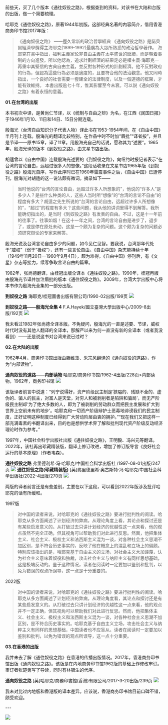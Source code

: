 前些天，买了几个版本《通往奴役之路》，根据查到的资料，对该书在大陆和台版的出版，做一个简要梳理。

哈耶克《通往奴役之路》，原著1944年初版。这部经典名著的内容简介，借用香港商务印书馆2017年版：

>《通向奴役之路》
——歷久常新的政治哲學經典
《通向奴役之路》是諾貝爾經濟學獎得主海耶克(1899-1992)最廣為大眾所熟悉的政治哲學著作。
海耶克在書中指出，福利主義家论非自由主義在太平盛世的延續，而是朝着事制的方向進發。所以他認為，追求計劃經濟的結果定必是權主義·海耶克一再重申其堅信的古典自由主義，並反對各种形式的計劃經濟。他不反對政府的行為，但認為這些行為必须是適度的，且要符合他的法治觀念。他又同時指出，一个良好的社會需要一套建全的法律制度，以及一個道德的框架，才能有效維持。
本書出版逾七十年，惟其影響至今未衰。可以説《通向奴役之路》有着永恒的意義。

**01.在台湾的出版**

本书初次中译，是黄尚仁节译，以《统制与自由之辩》为名，在江西《民国日报》于1946年1月10、11日和14日、15日分期连载。

殷海光（台湾自由知识分子代表人物）译此书在1953-1954年间，在《自由中国》半月刊上连载。殷海光的翻译比较特别，在作品中时不时加“眉批”“译者按”，并且是节译——原书15章，译了11章。用殷海光自己的话说，愿称其为“述要”。1965年，殷海光译的版本《到奴役之路》，由文星书店出版。

胡适曾以《自由中国》连载殷海光述要的《到奴役之路》，向纽约时报记者表示“在台湾的言论自由，远超过很多人的想像。”这段话收录在文星书店1965年版《到奴役之路》殷海光自序，写作此序时已在1960年雷震事件之后，《自由中国》已遭停刊，殷海光对胡适的这一说法颇有微词。摘录如下——

> 当时他说的“台湾的言论自由，远超过许多人所想象的”，他说的“许多人”是多少人？是些什么种类的人，这些人当时所“想像”的“台湾的言论不自由”的程度有多大？胡适之先生所说的“台湾的言论自由，远超过许多人所想像的”，“超过”的程度有多大？这些问题，我从他的讲词里得不到解答。我所能确切指出的，是当时《到奴役之路》有发表的自由。不过，这是十一年前的往事了。往事如烟！在这十一年之间，台湾的言论自由是进步了，退步了，或是停在原处未动，这是一个颇为复杂的问题。这个颇为复杂的问题必须研究舆论的专家来解答。

殷海光说及台湾言论自由多少的问题，如今见仁见智。要我说，台湾那年代处于“威权”（弱于“极权”），还有一些言论自由。《自由中国》杂志能持续十年（1949年11月20日—1960年9月4日），颇为难得。《自由中国》停刊后，有《文星》杂志等接力，续写争取言论自由的篇章。

1982年，张尚德翻译，由桂冠出版全译本《通往奴役之路》。1990年，桂冠再版由殷海光节译并加注眉批的版本《通往奴役之路》。2009年，台湾大学出版中心将本书作为殷海光全集的一部分出版。

**到奴役之路** 海耶克/桂冠圖書出版有限公司/1990-02出版/199页 ![](https://img.shields.io/badge/豆瓣-00b86c)

**到奴役之路——殷海光全集 4** F.A.Hayek/國立臺灣大學出版中心/2009-8出版/192页 ![](https://img.shields.io/badge/豆瓣-00b86c)

我未看过1982年张尚德全译本版。不免疑问，殷海光的一直是述要、节译，威权时代时没有其他人翻译的全译本，那解严以来为何一直没有新的全译本（或者我没看到）——还是说这书对台湾来说已过时？

**02.在大陆的出版**

1962年4月，商务印书馆出版由滕维藻、朱宗风翻译的《通向奴役的道路》，作为“内部读物”。

**通向奴役的道路——内部读物** 哈耶克/商务印书馆/1962-4出版/228页>内部读物，1962年，商务印书馆 ![](https://img.shields.io/badge/豆瓣-00b86c)

该版译者前言中说道：“列宁说得好，资产阶级民主制是‘狭隘的、残缺不全的、虚伪的、骗人的民主，对富人是天堂，对穷人和被剥削者是陷阱和骗局’，而无产阶级民主制却‘为了绝大多数的人，即为了被剥削的劳动群众而把民主发展和扩大到世界上空前未有的地步’。哈耶克和一切资产阶级辩护士恶毒地诽谤我们的民主制度，正好证明这种制度已经得到广大劳动阶层由衷的拥护。”“现在我们又把这样一部充满毒素的书翻译出来，目的也是想供学术界了解和批判现代资产阶级反动经济理论时作为参考。”

1997年，中国社会科学出版社出版《通往奴役之路》，王明毅、冯兴元等翻译。2022年，该社再出珍藏精装版，翻译上修订改进，增加了修订版导言《良好社会运行的基本原理》（作者韦森）。

**通往奴役之路** 弗里德利希·冯·哈耶克/中国社会科学出版社 /1997-08-01出版/247页 ![](https://img.shields.io/badge/豆瓣-00b86c)
**通往奴役之路(珍藏精装版)** [英]弗里德里希·奥古斯特·冯·哈耶克/中国社会科学出版社/2022-4出版/270页 ![](https://img.shields.io/badge/豆瓣-00b86c)

两版的译者前言还是有些差别，主要在以下这段，可以看到2022年版涉及批评哈耶克的话有所缓和。

1997版

> 对中国的读者来说，对哈耶克的《通往奴役之路》要进行批判性的阅读。哈耶克从多方面阐述了计划经济的弊病，从理论角度上看，其论点和探讨还是有某些启发意义的。从打破过去只讲计划经济的优越性这一点来看，他的观点虽然不完全正确，但其视角可以帮助我们对此进行反思。然面，他把集体主义、社会主义、极权主义和法西斯主义混为一谈，对各种社会主义思潮不加区别，是不符合历史事实的，反映了他在概念上的混乱和立场上的偏颇。特别应该指出的是，哈耶克基于自由主义的立场，对社会主义大加诬蔑，认为社会主义意味着奴役和独裁，攻击社会主义与纳粹主义有同样思想基础，这是极端反动的。鉴于这种情况，读者在阅读时一定要加以鉴别和批判，以免为错误的观点所误导，这一点是十分重要的。

2022版

> 对中国的读者来说，对哈耶克的《通往奴役之路》要进行批判性的阅读。哈耶克从多方面阐述了计划经济的弊病，从理论角度看，其论点和探讨还是有某些启发意义的。从打破过去只讲计划经济的优越性这一点来看，他的观点并不一定正确，但其视角可以帮助我们对此进行反思。然而，他把集体主义、社会主义、极权主义和法西斯主义混为一谈，对各种社会主义思潮不加区别，是不符合历史事实的。哈耶克基于自由主义立场，攻击社会主义与纳粹主义有同样的思想基础，中国读者也不应盲从。读者在阅读时一定要加以鉴别和批判，以免为错误的观点所误导，这一点十分重要。

**03.在香港的出版**

我并未去了解《通往奴役之路》在香港的传播出版情况。2017年，香港商务印书馆出版《通向奴役之路》。该版是在内地商务印书馆1962版的基础上作修改审订。审订者张楚勇写了导读，同时有林毓生的代序。

**通向奴役之路** [英]哈耶克/商務印書館(香港)有限公司/2017-3-20出版/239页 ![](https://img.shields.io/badge/豆瓣-00b86c)

我未对比过内地版和香港版的译本差异。应该说，香港商务印书馆目前口碑不错，颇受欢迎。

​---

![](https://img.shields.io/badge/反差阅读-微信公众号-00b86c)